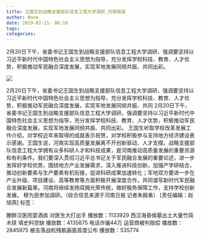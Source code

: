 ```yaml
---
title: 王国生到战略支援部队信息工程大学调研_河南频道
author: None
date: 2019-02-21- 06:10
tags: 
categories: 
---
```

2月20日下午，省委书记王国生到战略支援部队信息工程大学调研，强调要坚持以习近平新时代中国特色社会主义思想为指导，充分发挥学校科技、教育、人才优势，积极推动军民融合深度发展，实现军地发展同频共振、共同出彩。
<!-- more -->
                
<img align="center" border="0" src="http://p2.ifengimg.com/a/2016/0810/204c433878d5cf9size1_w16_h16.png" />
                
            
2月20日下午，省委书记王国生到战略支援部队信息工程大学调研，强调要坚持以习近平新时代中国特色社会主义思想为指导，充分发挥学校科技、教育、人才优势，积极推动军民融合深度发展，实现军地发展同频共振、共同
2月20日下午，省委书记王国生到战略支援部队信息工程大学调研，强调要坚持以习近平新时代中国特色社会主义思想为指导，充分发挥学校科技、教育、人才优势，积极推动军民融合深度发展，实现军地发展同频共振、共同出彩。
王国生听取学校改革发展工作介绍，对学校近年来取得的成就表示祝贺，对学校积极参与支持地方经济建设表示感谢。王国生说，河南实现高质量发展离不开创新驱动、人才支撑。战略支援部队信息工程大学拥有众多科研人才和科技成果，是河南推动高质量发展的重要资源和有利条件。我们要深入贯彻习近平总书记关于军民融合发展的重要论述，进一步发挥好学校优势，围绕地方产业发展需求，深入推进科技创新，加强产学研结合，推动创新要素与生产要素有机衔接，促进科研成果加速转化；军地双方要进一步在产业升级、项目建设、高等教育等方面积极开展深度合作，共同谱写新时代军民融合发展新篇章。河南将继续发扬双拥光荣传统，做好服务保障工作，支持学校创新发展。
穆为民参加调研。（综合信息来源于河南日报 记者朱殿勇）
[责任编辑：赵旭燕]
标签：
 
             
滕醉汉医院耍酒疯 对医生大打出手
播放数：1133929
西汉海昏侯墓出土大量竹简木牍 填史料空缺
播放数：4135875
电话诈骗44万 运营商被判赔偿
播放数：2845975
被击落战机残骸画面首度公布
播放数：535774
